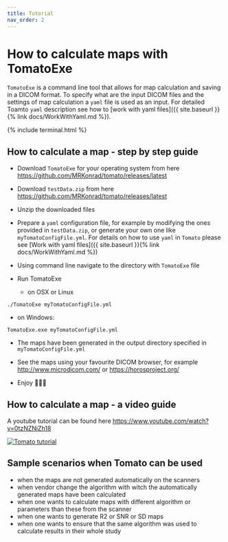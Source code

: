 ```yaml
---
title: Tutorial
nav_order: 2
---
```


# How to calculate maps with TomatoExe

`TomatoExe` is a command line tool that allows for map calculation and saving in a DICOM format. To specify what are the input DICOM files and the settings of map calculation a `yaml` file is used as an input. For detailed Toamto `yaml` description see how to [work with yaml files]({{ site.baseurl }}{% link docs/WorkWithYaml.md %}).

{% include terminal.html %}

## How to calculate a map - step by step guide

* Download `TomatoExe` for your operating system from here <https://github.com/MRKonrad/tomato/releases/latest>

* Download `testData.zip` from here <https://github.com/MRKonrad/tomato/releases/latest>

* Unzip the downloaded files

* Prepare a `yaml` configuration file, for example by modifying the ones provided in `testData.zip`, or generate your own one like `myTomatoConfigFile.yml`. For details on how to use `yaml` in `Tomato` please see [Work with yaml files]({{ site.baseurl }}{% link docs/WorkWithYaml.md %})

* Using command line navigate to the directory with `TomatoExe` file

* Run TomatoExe
  * on OSX or Linux
```console
./TomatoExe myTomatoConfigFile.yml
```
  * on Windows:
```console
TomatoExe.exe myTomatoConfigFile.yml
```

* The maps have been generated in the output directory specified in `myTomatoConfigFile.yml`

* See the maps using your favourite DICOM browser, for example <http://www.microdicom.com/> or <https://horosproject.org/>

* Enjoy 🍅🍅🍅


## How to calculate a map - a video guide

A youtube tutorial can be found here <https://www.youtube.com/watch?v=0tzNZNiZh18>

[![Tomato tutorial](https://img.youtube.com/vi/0tzNZNiZh18/maxresdefault.jpg)](https://www.youtube.com/watch?v=0tzNZNiZh18)

## Sample scenarios when Tomato can be used

* when the maps are not generated automatically on the scanners
* when vendor change the algorithm with witch the automatically generated maps have been calculated
* when one wants to calculate maps with different algorithm or parameters than these from the scanner
* when one wants to generate R2 or SNR or SD maps
* when one wants to ensure that the same algorithm was used to calculate results in their whole study
